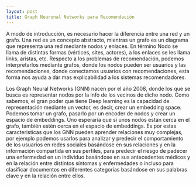 ```yaml
---
layout: post
title: Graph Neuronal Networks para Recomendación
---
```

A modo de introducción, es necesario hacer la diferencia entre una red y un grafo. Una red es un concepto abstracto, mientras un grafo es un diagrama que representa una red mediante nodos y enlaces. En término Nodo se llama de distintas formas (vértices, sites, actores), a los enlaces se les llama links, aristas, etc. 
Respecto a los problemas de recomendación, podemos interpretarlos mediante grafos, donde los nodos pueden ser usuarios y las recomendaciones, donde conectamos usuarios con recomendaciones, esta forma nos ayuda a dar mas explicabilidad a los sistemas recomendadores.

Los Graph Neural Networks (GNN) nacen por el año 2008, donde los que se busca es representar nodos por la info de los vecinos de dicho nodo. Como sabemos, el gran poder que tiene Deep learning es la capacidad de representación mediante un vector, es decir, crear un embedding space. Podemos tomar un grafo, pasarlo por un encoder de nodos y crear un espacio de embeddings. Uno esperaría que si unos nodos están cerca en el grafo, también estén cerca en el espacio de embeddings. Es por estas caracteristicas que los GNN pueden aprender relaciones muy complejas, por ejemplo podemos usarlos para analizar y predecir el comportamiento de los usuarios en redes sociales basándose en sus relaciones y en la información compartida en sus perfiles, para predecir el riesgo de padecer una enfermedad en un individuo basándose en sus antecedentes médicos y en la relación entre distintos síntomas y enfermedades o incluso para clasificar documentos en diferentes categorías basándose en sus palabras clave y en la relación entre ellos. 



